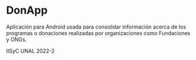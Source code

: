 # DonApp
Aplicación para Android usada para consolidar información acerca de los programas o donaciones realizadas por organizaciones como Fundaciones y ONGs. 

IISyC UNAL 2022-2
